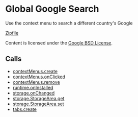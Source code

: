 
Global Google Search
=======

Use the context menu to search a different country's Google

[Zipfile](http://developer.chrome.com/extensions/examples/api/contextMenus/global_context_search.zip)

Content is licensed under the [Google BSD License](https://developers.google.com/open-source/licenses/bsd).

Calls
-----

* [contextMenus.create](https://developer.chrome.com/extensions/contextMenus#method-create)
* [contextMenus.onClicked](https://developer.chrome.com/extensions/contextMenus#event-onClicked)
* [contextMenus.remove](https://developer.chrome.com/extensions/contextMenus#method-remove)
* [runtime.onInstalled](https://developer.chrome.com/extensions/runtime#event-onInstalled)
* [storage.onChanged](https://developer.chrome.com/extensions/storage#event-onChanged)
* [storage.StorageArea.get](https://developer.chrome.com/extensions/storage#method-StorageArea-get)
* [storage.StorageArea.set](https://developer.chrome.com/extensions/storage#method-StorageArea-set)
* [tabs.create](https://developer.chrome.com/extensions/tabs#method-create)